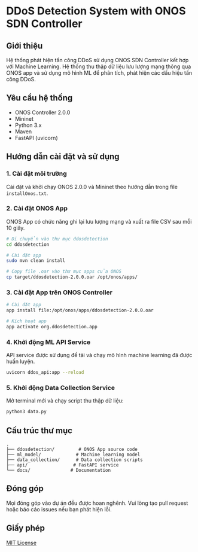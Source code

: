 # DDoS Detection System with ONOS SDN Controller

## Giới thiệu
Hệ thống phát hiện tấn công DDoS sử dụng ONOS SDN Controller kết hợp với Machine Learning. Hệ thống thu thập dữ liệu lưu lượng mạng thông qua ONOS app và sử dụng mô hình ML để phân tích, phát hiện các dấu hiệu tấn công DDoS.

## Yêu cầu hệ thống
- ONOS Controller 2.0.0
- Mininet
- Python 3.x
- Maven
- FastAPI (uvicorn)

## Hướng dẫn cài đặt và sử dụng

### 1. Cài đặt môi trường
Cài đặt và khởi chạy ONOS 2.0.0 và Mininet theo hướng dẫn trong file `installOnos.txt`.

### 2. Cài đặt ONOS App
ONOS App có chức năng ghi lại lưu lượng mạng và xuất ra file CSV sau mỗi 10 giây.

```bash
# Di chuyển vào thư mục ddosdetection
cd ddosdetection

# Cài đặt app
sudo mvn clean install

# Copy file .oar vào thư mục apps của ONOS
cp target/ddosdetection-2.0.0.oar /opt/onos/apps/
```

### 3. Cài đặt App trên ONOS Controller
```bash
# Cài đặt app
app install file:/opt/onos/apps/ddosdetection-2.0.0.oar

# Kích hoạt app
app activate org.ddosdetection.app
```

### 4. Khởi động ML API Service
API service được sử dụng để tải và chạy mô hình machine learning đã được huấn luyện.

```bash
uvicorn ddos_api:app --reload
```

### 5. Khởi động Data Collection Service
Mở terminal mới và chạy script thu thập dữ liệu:

```bash
python3 data.py
```

## Cấu trúc thư mục
```
.
├── ddosdetection/         # ONOS App source code
├── ml_model/             # Machine learning model
├── data_collection/      # Data collection scripts
├── api/                 # FastAPI service
└── docs/               # Documentation
```

## Đóng góp
Mọi đóng góp vào dự án đều được hoan nghênh. Vui lòng tạo pull request hoặc báo cáo issues nếu bạn phát hiện lỗi.

## Giấy phép
[MIT License](LICENSE)
